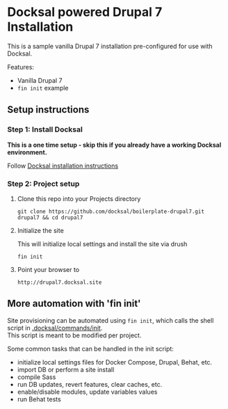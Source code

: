 # Docksal powered Drupal 7 Installation

This is a sample vanilla Drupal 7 installation pre-configured for use with Docksal.  

Features:

- Vanilla Drupal 7
- `fin init` example

## Setup instructions

### Step 1: Install Docksal

**This is a one time setup - skip this if you already have a working Docksal environment.**  

Follow [Docksal installation instructions](https://docs.docksal.io/getting-started/setup/)
   
### Step 2: Project setup

1. Clone this repo into your Projects directory

    ```
    git clone https://github.com/docksal/boilerplate-drupal7.git drupal7 && cd drupal7
    ```

2. Initialize the site

    This will initialize local settings and install the site via drush

    ```
    fin init
    ```

3. Point your browser to

    ```
    http://drupal7.docksal.site
    ```


## More automation with 'fin init'

Site provisioning can be automated using `fin init`, which calls the shell script in [.docksal/commands/init](.docksal/commands/init).  
This script is meant to be modified per project.

Some common tasks that can be handled in the init script:

- initialize local settings files for Docker Compose, Drupal, Behat, etc.
- import DB or perform a site install
- compile Sass
- run DB updates, revert features, clear caches, etc.
- enable/disable modules, update variables values
- run Behat tests
